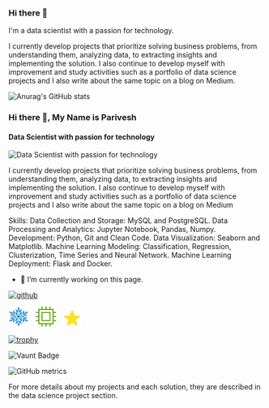 ### Hi there 👋

I'm a data scientist with a passion for technology.

I currently develop projects that prioritize solving business problems, from understanding them, analyzing data, to extracting insights and implementing the solution. I also continue to develop myself with improvement and study activities such as a portfolio of data science projects and I also write about the same topic on a blog on Medium.


![Anurag's GitHub stats](https://github-readme-stats.vercel.app/api?username=CParivesh&show_icons=true&theme=radical)

### Hi there 👋, My Name is Parivesh
#### Data Scientist with passion for technology
![Data Scientist with passion for technology](https://arturssmirnovs.github.io/github-profile-readme-generator/images/banner.png)

I currently develop projects that prioritize solving business problems, from understanding them, analyzing data, to extracting insights and implementing the solution. I also continue to develop myself with improvement and study activities such as a portfolio of data science projects and I also write about the same topic on a blog on Medium

Skills: Data Collection and Storage: MySQL and PostgreSQL.  Data Processing and Analytics: Jupyter Notebook, Pandas, Numpy.  Development: Python, Git and Clean Code.  Data Visualization: Seaborn and Matplotlib.  Machine Learning Modeling: Classification, Regression, Clusterization, Time Series and Neural Network.  Machine Learning Deployment: Flask and Docker.

- 🔭 I’m currently working on this page. 


[<img src='https://cdn.jsdelivr.net/npm/simple-icons@3.0.1/icons/github.svg' alt='github' height='40'>](https://github.com/https://github.com/CParivesh/CParivesh)  

<a href='https://archiveprogram.github.com/'><img src='https://raw.githubusercontent.com/acervenky/animated-github-badges/master/assets/acbadge.gif' width='40' height='40'></a> <a href='https://docs.github.com/en/developers'><img src='https://raw.githubusercontent.com/acervenky/animated-github-badges/master/assets/devbadge.gif' width='40' height='40'></a> <a href='https://stars.github.com/'><img src='https://raw.githubusercontent.com/acervenky/animated-github-badges/master/assets/starbadge.gif' width='35' height='35'></a> 

[![trophy](https://github-profile-trophy.vercel.app/?username=https://github.com/CParivesh/CParivesh)](https://github.com/ryo-ma/github-profile-trophy)

![Vaunt Badge](https://api.vaunt.dev/v1/github/entities/https://github.com/CParivesh/CParivesh/contributions?format=svg&private=false)  

![GitHub metrics](https://metrics.lecoq.io/https://github.com/CParivesh/CParivesh)  


For more details about my projects and each solution, they are described in the data science project section.
<!--
**CParivesh/CParivesh** is a ✨ _special_ ✨ repository because its `README.md` (this file) appears on your GitHub profile.

Here are some ideas to get you started:

- 🔭 I’m currently working on ...
- 🌱 I’m currently learning ...
- 👯 I’m looking to collaborate on ...
- 🤔 I’m looking for help with ...
- 💬 Ask me about ...
- 📫 How to reach me: ...
- 😄 Pronouns: ...
- ⚡ Fun fact: ...
-->
